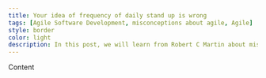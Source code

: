 ```yaml
---
title: Your idea of frequency of daily stand up is wrong
tags: [Agile Software Development, misconceptions about agile, Agile]
style: border 
color: light 
description: In this post, we will learn from Robert C Martin about misconceptions around 'how frequently should daily stand-up/scrum should happen'.
---
```

Content 
